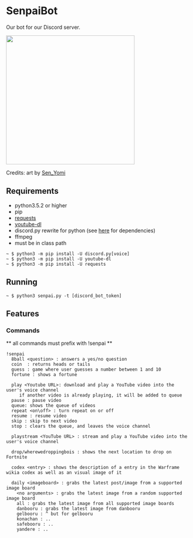 # SenpaiBot

Our bot for our Discord server.

<p>
<img src="https://gitlab.com/Kamiyaa/SenpaiBot/raw/master/senpai_bot.png" width="350">
</p>

Credits: art by [Sen_Yomi](https://www.instagram.com/sen_yomi/?hl=en)




## Requirements
 - python3.5.2 or higher
 - pip
  - [requests](http://docs.python-requests.org/en/master/)
  - [youtube-dl](https://github.com/rg3/youtube-dl)
  - discord.py rewrite for python (see [here](https://github.com/Rapptz/discord.py/tree/rewrite) for dependencies)
 - ffmpeg
  - must be in class path
```
~ $ python3 -m pip install -U discord.py[voice]
~ $ python3 -m pip install -U youtube-dl
~ $ python3 -m pip install -U requests
```

## Running
```
~ $ python3 senpai.py -t [discord_bot_token]
```

## Features

### Commands
** all commands must prefix with !senpai **
```
!senpai
  8ball <question> : answers a yes/no question
  coin	: returns heads	or tails
  guess : game where user guesses a number between 1 and 10
  fortune : shows a fortune

  play <Youtube URL>: download and play a YouTube video into the user's voice channel
     if another video is already playing, it will be added to queue
  pause : pause video
  queue: shows the queue of videos
  repeat <on\off> : turn repeat on or off
  resume : resume video
  skip : skip to next video
  stop : clears the queue, and leaves the voice channel

  playstream <YouTube URL> : stream and play a YouTube video into the user's voice channel

  drop/wherewedroppingbois : shows the next location to drop on Fortnite

  codex <entry> : shows the description of a entry in the Warframe wikia codex as well as an visual image of it

  daily <imageboard> : grabs the latest post/image from a supported image board
    <no arguments> : grabs the latest image from a random supported image board
    all : grabs the latest image from all supported image boards
    danbooru : grabs the latest image from danbooru
    gelbooru : ^ but for gelbooru
    konachan : ..
    safebooru : ..
    yandere : ..
```

